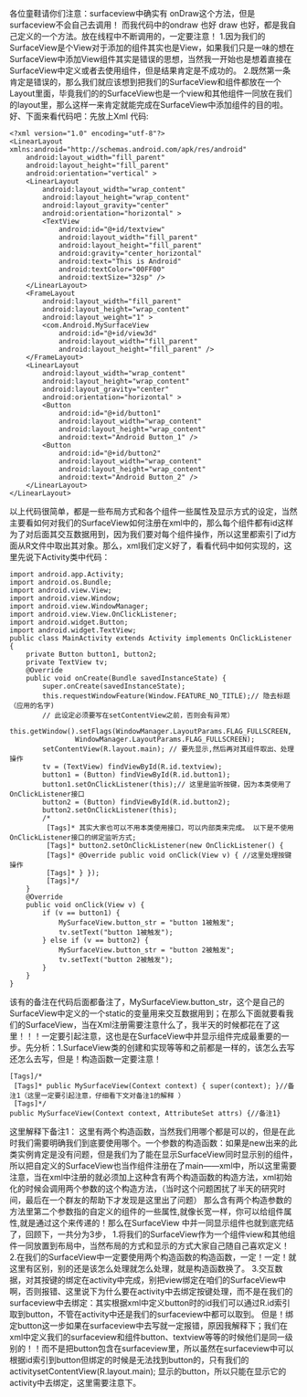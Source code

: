 各位童鞋请你们注意：surfaceview中确实有 onDraw这个方法，但是surfaceview不会自己去调用！
而我代码中的ondraw 也好 draw 也好，都是我自己定义的一个方法。放在线程中不断调用的，一定要注意！
1.因为我们的SurfaceView是个View对于添加的组件其实也是View，如果我们只是一味的想在SurfaceView中添加View组件其实是错误的思想，当然我一开始也是想着直接在SurfaceView中定义或者去使用组件，但是结果肯定是不成功的。
2.既然第一条肯定是错误的，那么我们就应该想到把我们的SurfaceView和组件都放在一个Layout里面，毕竟我们的的SurfaceView也是一个view和其他组件一同放在我们的layout里，那么这样一来肯定就能完成在SurfaceView中添加组件的目的啦。
好、下面来看代码吧：先放上Xml 代码:
```  
<?xml version="1.0" encoding="utf-8"?>
<LinearLayout xmlns:android="http://schemas.android.com/apk/res/android"
    android:layout_width="fill_parent"
    android:layout_height="fill_parent"
    android:orientation="vertical" >
    <LinearLayout
        android:layout_width="wrap_content"
        android:layout_height="wrap_content"
        android:layout_gravity="center"
        android:orientation="horizontal" >
        <TextView
            android:id="@+id/textview"
            android:layout_width="fill_parent"
            android:layout_height="fill_parent"
            android:gravity="center_horizontal"
            android:text="This is Android"
            android:textColor="00FF00"
            android:textSize="32sp" />
    </LinearLayout>
    <FrameLayout
        android:layout_width="fill_parent"
        android:layout_height="wrap_content"
        android:layout_weight="1" >
        <com.Android.MySurfaceView
            android:id="@+id/view3d"
            android:layout_width="fill_parent"
            android:layout_height="fill_parent" />
    </FrameLayout>
    <LinearLayout
        android:layout_width="wrap_content"
        android:layout_height="wrap_content"
        android:layout_gravity="center"
        android:orientation="horizontal" >
        <Button
            android:id="@+id/button1"
            android:layout_width="wrap_content"
            android:layout_height="wrap_content"
            android:text="Android Button_1" />
        <Button
            android:id="@+id/button2"
            android:layout_width="wrap_content"
            android:layout_height="wrap_content"
            android:text="Android Button_2" />
    </LinearLayout>
</LinearLayout> 
```
以上代码很简单，都是一些布局方式和各个组件一些属性及显示方式的设定，当然主要看如何对我们的SurfaceView如何注册在xml中的，那么每个组件都有id这样为了对后面其交互数据用到，因为我们要对每个组件操作，所以这里都索引了id方面从R文件中取出其对象。那么，xml我们定义好了，看看代码中如何实现的，这里先说下Activity类中代码：
```  
import android.app.Activity;
import android.os.Bundle;
import android.view.View;
import android.view.Window;
import android.view.WindowManager;
import android.view.View.OnClickListener;
import android.widget.Button;
import android.widget.TextView;
public class MainActivity extends Activity implements OnClickListener {
	private Button button1, button2;
	private TextView tv;
	@Override
	public void onCreate(Bundle savedInstanceState) {
		super.onCreate(savedInstanceState);
		this.requestWindowFeature(Window.FEATURE_NO_TITLE);// 隐去标题（应用的名字)
		// 此设定必须要写在setContentView之前，否则会有异常）
		this.getWindow().setFlags(WindowManager.LayoutParams.FLAG_FULLSCREEN,
				WindowManager.LayoutParams.FLAG_FULLSCREEN);
		setContentView(R.layout.main); // 要先显示,然后再对其组件取出、处理操作
		tv = (TextView) findViewById(R.id.textview);
		button1 = (Button) findViewById(R.id.button1);
		button1.setOnClickListener(this);// 这里是监听按键，因为本类使用了OnClickListener接口
		button2 = (Button) findViewById(R.id.button2);
		button2.setOnClickListener(this);
		/*
		 [Tags]* 其实大家也可以不用本类使用接口，可以内部类来完成。 以下是不使用OnClickListener接口的绑定监听方式;
		 [Tags]* button2.setOnClickListener(new OnClickListener() {
		 [Tags]* @Override public void onClick(View v) { //这里处理按键操作
		 [Tags]* } });
		 [Tags]*/
	}
	@Override
	public void onClick(View v) {
		if (v == button1) {
			MySurfaceView.button_str = "button 1被触发";
			tv.setText("button 1被触发");
		} else if (v == button2) {
			MySurfaceView.button_str = "button 2被触发";
			tv.setText("button 2被触发");
		}
	}
}
```
该有的备注在代码后面都备注了，MySurfaceView.button_str，这个是自己的SurfaceView中定义的一个static的变量用来交互数据用到；在那么下面就要看我们的SurfaceView，当在Xml注册需要注意什么了，我半天的时候都花在了这里！！！一定要引起注意，这也是在SurfaceView中并显示组件完成最重要的一步。先分析：1.SurfaceView类的创建和实现等等和之前都是一样的，该怎么去写还怎么去写，但是！构造函数一定要注意！
```  
[Tags]/* 
 [Tags]* public MySurfaceView(Context context) { super(context); }//备注1（这里一定要引起注意，仔细看下文对备注1的解释 ） 
 [Tags]*/  
public MySurfaceView(Context context, AttributeSet attrs) {//备注1}  
```
这里解释下备注1：
这里有两个构造函数，当然我们用哪个都是可以的，但是在此时我们需要明确我们到底要使用哪个。一个参数的构造函数：如果是new出来的此类实例肯定是没有问题，但是我们为了能在显示SurfaceView同时显示别的组件，所以把自定义的SurfaceView也当作组件注册在了main——xml中，所以这里需要注意，当在xml中注册的就必须加上这种含有两个构造函数的构造方法，xml初始化的时候会调用两个参数的这个构造方法，（当时这个问题困扰了半天的研究时间，最后在一个群友的帮助下才发现是这里出了问题） 
那么含有两个构造参数的方法里第二个参数指的自定义的组件的一些属性,就像长宽一样，你可以给组件属性,就是通过这个来传递的！那么在SurfaceView 中并一同显示组件也就到底完结了，回顾下，一共分为3步，
1.将我们的SurfaceView作为一个组件view和其他组件一同放置到布局中，当然布局的方式和显示的方式大家自己随自己喜欢定义！
2.在我们的SurfaceView中一定要使用两个构造函数的构造函数，一定！一定！就这里有区别，别的还是该怎么处理就怎么处理，就是构造函数换了。
3.交互数据，对其按键的绑定在activity中完成，别把view绑定在咱们的SurfaceView中啊，否则报错、这里说下为什么要在activity中去绑定按键处理，而不是在我们的surfaceview中去绑定：其实根据xml中定义button时的id我们可以通过R.id索引取到button，不管在activity中还是我们的surfaceview中都可以取到。
但是！绑定button这一步如果在surfaceview中去写就一定报错，原因我解释下；我们在xml中定义我们的surfaceview和组件button、textview等等的时候他们是同一级别的！！而不是把button包含在surfaceview里，所以虽然在surfaceview中可以根据id索引到button但绑定的时候是无法找到button的，只有我们的activitysetContentView(R.layout.main); 显示的button，所以只能在显示它的activity中去绑定，这里需要注意下。